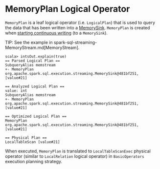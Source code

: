 # MemoryPlan Logical Operator

`MemoryPlan` is a leaf logical operator (i.e. `LogicalPlan`) that is used to query the data that has been written into a [MemorySink](spark-sql-streaming-MemorySink.md). `MemoryPlan` is created when [starting continuous writing](DataStreamWriter.md#start) (to a `MemorySink`).

TIP: See the example in spark-sql-streaming-MemoryStream.md[MemoryStream].

```text
scala> intsOut.explain(true)
== Parsed Logical Plan ==
SubqueryAlias memstream
+- MemoryPlan org.apache.spark.sql.execution.streaming.MemorySink@481bf251, [value#21]

== Analyzed Logical Plan ==
value: int
SubqueryAlias memstream
+- MemoryPlan org.apache.spark.sql.execution.streaming.MemorySink@481bf251, [value#21]

== Optimized Logical Plan ==
MemoryPlan org.apache.spark.sql.execution.streaming.MemorySink@481bf251, [value#21]

== Physical Plan ==
LocalTableScan [value#21]
```

When executed, `MemoryPlan` is translated to `LocalTableScanExec` physical operator (similar to `LocalRelation` logical operator) in `BasicOperators` execution planning strategy.
